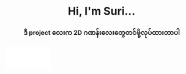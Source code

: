 <h1 align="center">Hi, I'm Suri...</h1>
<h3 align="center">ဒီ project လေးက 2D ဂဏန်းလေးတွေတင်ဖို့လုပ်ထားတာပါ</h3>




<iframe data-aa='2027072' src='//ad.a-ads.com/2027072?size=120x60' style='width:120px; height:60px; border:0px; padding:0; overflow:hidden; background-color: transparent;'>
</iframe>
